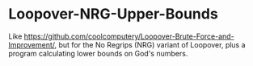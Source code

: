 # Loopover-NRG-Upper-Bounds

Like https://github.com/coolcomputery/Loopover-Brute-Force-and-Improvement/, but for the No Regrips (NRG) variant of Loopover, plus a program calculating lower bounds on God's numbers.
